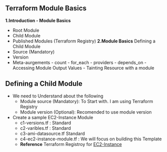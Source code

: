 ## Terraform Module Basics
**1.Introduction - Module Basics**
- Root Module
- Child Module
- Published Modules (Terraform Registry)
**2.Module Basics** Defining a Child Module
- Source (Mandatory)
- Version
- Meta-aurgements 
            - count 
            - for_each
            - providers
            - depends_on
        - Accessing Module Output Values
        - Tainting Resource with a module
## Defining a Child Module 
- We need to Understand about the following
    - Module source (Mandatory): To Start with. I am using Terraform Registry
    - Module version (Optional): Recomended to use module version
- Create a sample EC2-Instance Module
    - c1-versions.tf : Standard
    - c2-varibles.tf : Standard
    - c3-ami-datasource.tf Standard
    - c4-ec2-instance-module.tf : We will focus on building this Template
    - **Reference** Terraform Registroy for [EC2-Instance](https://registry.terraform.io/modules/terraform-aws-modules/ec2-instance/aws/latest)
